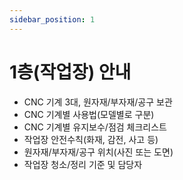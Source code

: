 ```yaml
---
sidebar_position: 1
---
```


# 1층(작업장) 안내

- CNC 기계 3대, 원자재/부자재/공구 보관
- CNC 기계별 사용법(모델별로 구분)
- CNC 기계별 유지보수/점검 체크리스트
- 작업장 안전수칙(화재, 감전, 사고 등)
- 원자재/부자재/공구 위치(사진 또는 도면)
- 작업장 청소/정리 기준 및 담당자 